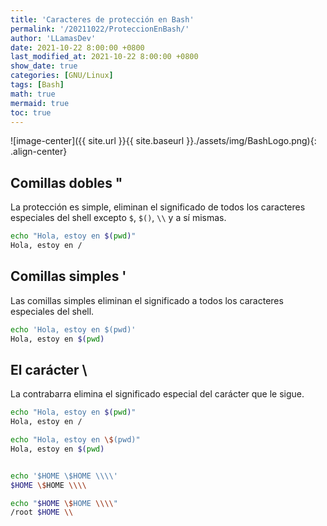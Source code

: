 ```yaml
---
title: 'Caracteres de protección en Bash'
permalink: '/20211022/ProteccionEnBash/'
author: 'LLamasDev'
date: 2021-10-22 8:00:00 +0800
last_modified_at: 2021-10-22 8:00:00 +0800
show_date: true
categories: [GNU/Linux]
tags: [Bash]
math: true
mermaid: true
toc: true
---
```


![image-center]({{ site.url }}{{ site.baseurl }}./assets/img/BashLogo.png){: .align-center}

## Comillas dobles "

La protección es simple, eliminan el significado de todos los caracteres especiales del shell excepto `$`, `$()`, `\\` y a sí mismas.
```bash
echo "Hola, estoy en $(pwd)"
Hola, estoy en /
```

## Comillas simples '

Las comillas simples eliminan el significado a todos los caracteres especiales del shell.
```bash
echo 'Hola, estoy en $(pwd)'
Hola, estoy en $(pwd)
```

## El carácter \

La contrabarra elimina el significado especial del carácter que le sigue.
```bash
echo "Hola, estoy en $(pwd)"
Hola, estoy en /

echo "Hola, estoy en \$(pwd)"
Hola, estoy en $(pwd)


echo '$HOME \$HOME \\\\'
$HOME \$HOME \\\\

echo "$HOME \$HOME \\\\"
/root $HOME \\
```